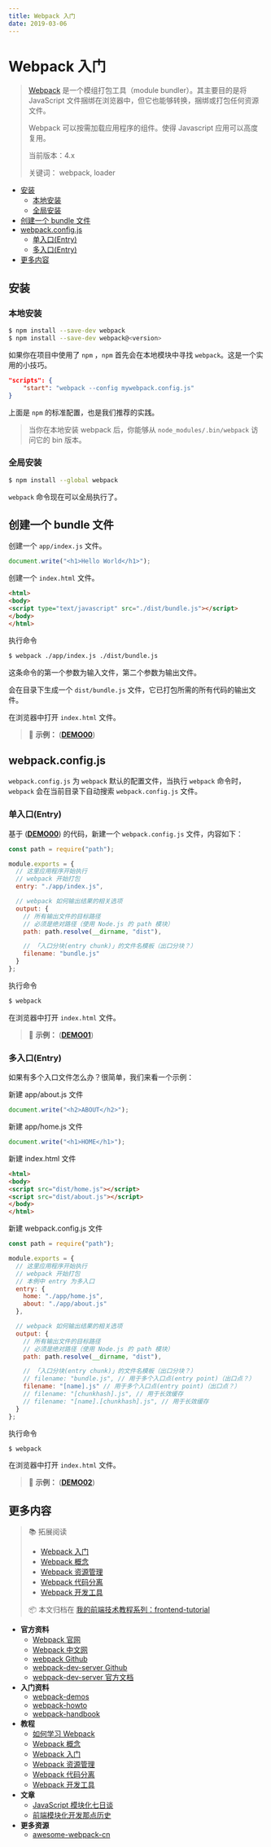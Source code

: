 ```yaml
---
title: Webpack 入门
date: 2019-03-06
---
```


# Webpack 入门

> [Webpack](https://webpack.github.io/)  是一个模组打包工具（module bundler）。其主要目的是将 JavaScript 文件捆绑在浏览器中，但它也能够转换，捆绑或打包任何资源文件。
>
> Webpack 可以按需加载应用程序的组件。使得 Javascript 应用可以高度复用。
>
> 当前版本：4.x
>
> 关键词： webpack, loader

<!-- TOC depthFrom:2 depthTo:3 -->

- [安装](#安装)
    - [本地安装](#本地安装)
    - [全局安装](#全局安装)
- [创建一个 bundle 文件](#创建一个-bundle-文件)
- [webpack.config.js](#webpackconfigjs)
    - [单入口(Entry)](#单入口entry)
    - [多入口(Entry)](#多入口entry)
- [更多内容](#更多内容)

<!-- /TOC -->

## 安装

### 本地安装

```bash
$ npm install --save-dev webpack
$ npm install --save-dev webpack@<version>
```

如果你在项目中使用了 `npm` ，`npm` 首先会在本地模块中寻找 `webpack`。这是一个实用的小技巧。

```json
"scripts": {
    "start": "webpack --config mywebpack.config.js"
}
```

上面是 `npm` 的标准配置，也是我们推荐的实践。

> 当你在本地安装 webpack 后，你能够从  `node_modules/.bin/webpack`  访问它的 bin 版本。

### 全局安装

```bash
$ npm install --global webpack
```

`webpack`  命令现在可以全局执行了。

## 创建一个 bundle 文件

创建一个 `app/index.js` 文件。

```js
document.write("<h1>Hello World</h1>");
```

创建一个 `index.html` 文件。

```html
<html>
<body>
<script type="text/javascript" src="./dist/bundle.js"></script>
</body>
</html>
```

执行命令

```bash
$ webpack ./app/index.js ./dist/bundle.js
```

这条命令的第一个参数为输入文件，第二个参数为输出文件。

会在目录下生成一个 `dist/bundle.js` 文件，它已打包所需的所有代码的输出文件。

在浏览器中打开 `index.html` 文件。

> :flashlight: **示例：** ([**DEMO00**](https://github.com/dunwu/frontend-tutorial/tree/master/codes/chapter03/webpack2/demo00))

## webpack.config.js

`webpack.config.js` 为 `webpack` 默认的配置文件，当执行 `webpack` 命令时，`webpack` 会在当前目录下自动搜索 `webpack.config.js` 文件。

### 单入口(Entry)

基于 ([**DEMO00**](https://github.com/dunwu/frontend-tutorial/tree/master/codes/chapter03/webpack2/demo00)) 的代码，新建一个 `webpack.config.js` 文件，内容如下：

```js
const path = require("path");

module.exports = {
  // 这里应用程序开始执行
  // webpack 开始打包
  entry: "./app/index.js",

  // webpack 如何输出结果的相关选项
  output: {
    // 所有输出文件的目标路径
    // 必须是绝对路径（使用 Node.js 的 path 模块）
    path: path.resolve(__dirname, "dist"),

    // 「入口分块(entry chunk)」的文件名模板（出口分块？）
    filename: "bundle.js"
  }
};
```

执行命令

```bash
$ webpack
```

在浏览器中打开 `index.html` 文件。

> :flashlight: **示例：** ([**DEMO01**](https://github.com/dunwu/frontend-tutorial/tree/master/codes/chapter03/webpack2/demo01))

### 多入口(Entry)

如果有多个入口文件怎么办？很简单，我们来看一个示例：

新建 app/about.js 文件

```js
document.write("<h2>ABOUT</h2>");
```

新建 app/home.js 文件

```js
document.write("<h1>HOME</h1>");
```

新建 index.html 文件

```html
<html>
<body>
<script src="dist/home.js"></script>
<script src="dist/about.js"></script>
</body>
</html>
```

新建 webpack.config.js 文件

```js
const path = require("path");

module.exports = {
  // 这里应用程序开始执行
  // webpack 开始打包
  // 本例中 entry 为多入口
  entry: {
    home: "./app/home.js",
    about: "./app/about.js"
  },

  // webpack 如何输出结果的相关选项
  output: {
    // 所有输出文件的目标路径
    // 必须是绝对路径（使用 Node.js 的 path 模块）
    path: path.resolve(__dirname, "dist"),

    // 「入口分块(entry chunk)」的文件名模板（出口分块？）
    // filename: "bundle.js", // 用于多个入口点(entry point)（出口点？）
    filename: "[name].js" // 用于多个入口点(entry point)（出口点？）
    // filename: "[chunkhash].js", // 用于长效缓存
    // filename: "[name].[chunkhash].js", // 用于长效缓存
  }
};
```

执行命令

```bash
$ webpack
```

在浏览器中打开 `index.html` 文件。

> :flashlight: **示例：** ([**DEMO02**](https://github.com/dunwu/frontend-tutorial/tree/master/codes/chapter03/webpack2/demo02))

## 更多内容

> :books: 拓展阅读
>
> - [Webpack 入门](webpack.md)
> - [Webpack 概念](concept.md)
> - [Webpack 资源管理](asset-management.md)
> - [Webpack 代码分离](code-splitting.md)
> - [Webpack 开发工具](development.md)
>
> :package: 本文归档在 [我的前端技术教程系列：frontend-tutorial](https://github.com/dunwu/frontend-tutorial)

- **官方资料**
  - [Webpack 官网](https://webpack.js.org/)
  - [Webpack 中文网](https://webpack.docschina.org/)
  - [webpack Github](https://github.com/webpack/webpack)
  - [webpack-dev-server Github](https://github.com/webpack/webpack-dev-server)
  - [webpack-dev-server 官方文档](http://webpack.github.io/docs/webpack-dev-server.html)
- **入门资料**
  - [webpack-demos](https://github.com/ruanyf/webpack-demos)
  - [webpack-howto](https://github.com/petehunt/webpack-howto/blob/master/README-zh.md)
  - [webpack-handbook](http://zhaoda.net/webpack-handbook/index.html)
- **教程**
  - [如何学习 Webpack](webpack-howto.md)
  - [Webpack 概念](concept.md)
  - [Webpack 入门](webpack.md)
  - [Webpack 资源管理](asset-management.md)
  - [Webpack 代码分离](code-splitting.md)
  - [Webpack 开发工具](development.md)
- **文章**
  - [JavaScript 模块化七日谈](http://huangxuan.me/2015/07/09/js-module-7day/)
  - [前端模块化开发那点历史](https://github.com/seajs/seajs/issues/588)
- **更多资源**
  - [awesome-webpack-cn](https://github.com/webpack-china/awesome-webpack-cn)
